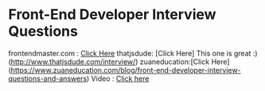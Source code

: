 Front-End Developer Interview Questions
======================================
frontendmaster.com : [Click Here](https://frontendmasters.com/books/front-end-handbook/2018/practice/interview-q.html)
thatjsdude: [Click Here] This one is great :) (http://www.thatjsdude.com/interview/)
zuaneducation:[Click Here] (https://www.zuaneducation.com/blog/front-end-developer-interview-questions-and-answers)
Video : [Click here](https://www.wisdomjobs.com/e-university/front-end-developer-interview-questions.html )  
